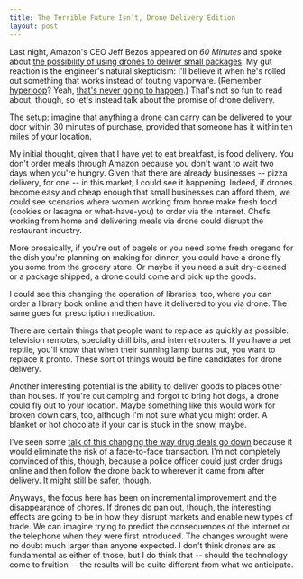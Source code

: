 ```yaml
---
title: The Terrible Future Isn't, Drone Delivery Edition
layout: post
---
```


Last night, Amazon's CEO Jeff Bezos appeared on *60 Minutes* and spoke about [the
possibility of using drones to deliver small packages](http://mashable.com/2013/12/01/amazon-unveils-flying-robot-delivery-drones/). My gut reaction is the
engineer's natural skepticism: I'll believe it when he's rolled out
something that works instead of touting vaporware. (Remember [hyperloop](http://en.wikipedia.org/wiki/Hyperloop)? Yeah,
[that's never going to happen](http://predictionbook.com/predictions/20948).) That's not so fun to read
about, though, so let's instead talk about the promise of drone delivery.

The setup: imagine that anything a drone can carry can be delivered to
your door within 30 minutes of purchase, provided that someone has it within ten
miles of your location.

My initial thought, given that I have yet to eat breakfast, is food delivery. You don't order meals through Amazon
because you don't want to wait two days when you're hungry. Given that there are already
businesses -- pizza delivery, for one -- in this market, I could see it happening. Indeed, if drones become
easy and cheap enough that small businesses can afford them, we could see
scenarios where women working from home make fresh food (cookies or lasagna
or what-have-you) to order via the internet. Chefs working from home and
delivering meals via drone could disrupt the restaurant industry.

More prosaically, if you're out of bagels or you need some fresh oregano for the
dish you're planning on making for dinner, you could have a drone fly you some
from the grocery store. Or maybe if you need a suit dry-cleaned or a package shipped, a drone could come
and pick up the goods. 

I could see this changing the operation of libraries, too, where you can order a
library book online and then have it delivered to you via drone. The same goes for
prescription medication.

There are certain things that people want to replace as quickly as possible:
television remotes, specialty drill bits, and internet routers. If you have a
pet reptile, you'll know that when their sunning lamp burns out, you want to
replace it pronto. These sort of things would be fine candidates
for drone delivery.

Another interesting potential is the ability to deliver goods to places other
than houses. If you're out camping and forgot to bring hot dogs, a drone could
fly out to your location. Maybe something like this would work for broken down
cars, too, although I'm not sure what you might order. A blanket or hot
chocolate if your car is stuck in the snow, maybe.

I've seen some [talk of this changing the way drug deals go down](http://marginalrevolution.com/marginalrevolution/2013/12/the-economics-of-cheap-drone-delivery.html) because it would
eliminate the risk of a face-to-face transaction. I'm not completely convinced
of this, though, because a police officer could just order drugs online and then
follow the drone back to wherever it came from after delivery. It might still be
safer, though.

Anyways, the focus here has been on incremental improvement and the
disappearance of chores. If drones do pan out, though, the interesting effects
are going to be in how they disrupt markets and enable new types of trade. We
can imagine trying to predict the consequences of the internet or
the telephone when they were first introduced. The changes wrought were no doubt much
larger than anyone expected. I don't think drones are as fundamental as either
of those, but I do think that -- should the technology come to fruition -- the results
will be quite different from what we anticipate.
